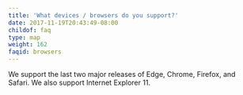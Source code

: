 ```yaml
---
title: 'What devices / browsers do you support?'
date: 2017-11-19T20:43:49-08:00
childof: faq
type: map
weight: 162
faqid: browsers
---
```

We support the last two major releases of Edge, Chrome, Firefox, and Safari. We also support Internet Explorer 11.
